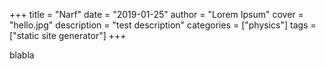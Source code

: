+++
title = "Narf"
date = "2019-01-25"
author = "Lorem Ipsum"
cover = "hello.jpg"
description = "test description"
categories = ["physics"]
tags = ["static site generator"]
+++

blabla
